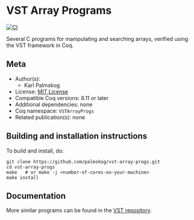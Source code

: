 # VST Array Programs

[![CI][action-shield]][action-link]

[action-shield]: https://github.com/palmskog/vst-array-progs/workflows/CI/badge.svg?branch=master
[action-link]: https://github.com/palmskog/vst-array-progs/actions?query=workflow%3ACI




Several C programs for manipulating and searching arrays, verified
using the VST framework in Coq.

## Meta

- Author(s):
  - Karl Palmskog
- License: [MIT License](LICENSE)
- Compatible Coq versions: 8.11 or later
- Additional dependencies: none
- Coq namespace: `VSTArrayProgs`
- Related publication(s): none

## Building and installation instructions

To build and install, do:

``` shell
git clone https://github.com/palmskog/vst-array-progs.git
cd vst-array-progs
make   # or make -j <number-of-cores-on-your-machine> 
make install
```

## Documentation

More similar programs can be found in the [VST repository](https://github.com/PrincetonUniversity/VST/tree/master/progs).

